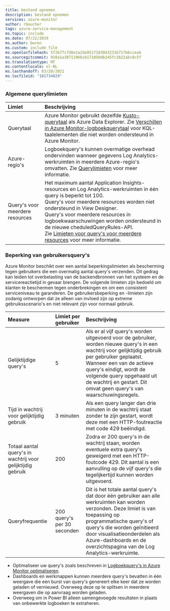 ```yaml
---
title: bestand opnemen
description: bestand opnemen
services: azure-monitor
author: rboucher
tags: azure-service-management
ms.topic: include
ms.date: 07/22/2019
ms.author: bwren
ms.custom: include file
ms.openlocfilehash: 5f2b77c7d8e1a2da9517183043231b717b6cceab
ms.sourcegitcommit: 910a1a38711966cb171050db245fc3b22abc8c5f
ms.translationtype: MT
ms.contentlocale: nl-NL
ms.lasthandoff: 03/20/2021
ms.locfileid: "101734029"
---
```

### <a name="general-query-limits"></a>Algemene querylimieten

| Limiet | Beschrijving |
|:---|:---|
| Querytaal | Azure Monitor gebruikt dezelfde [Kusto-querytaal](/azure/kusto/query/) als Azure Data Explorer. Zie [Verschillen in Azure Monitor-logboekquerytaal](/azure/data-explorer/kusto/query/) voor KQL-taalelementen die niet worden ondersteund in Azure Monitor. |
| Azure-regio's | Logboekquery's kunnen overmatige overhead ondervinden wanneer gegevens Log Analytics-werkruimten in meerdere Azure-regio's omvatten. Zie [Querylimieten](../articles/azure-monitor/logs/scope.md#query-scope-limits) voor meer informatie. |
| Query's voor meerdere resources | Het maximum aantal Application Insights-resources en Log Analytics-werkruimten in één query is beperkt tot 100.<br>Query's voor meerdere resources worden niet ondersteund in View Designer.<br>Query's voor meerdere resources in logboekwaarschuwingen worden ondersteund in de nieuwe cheduledQueryRules-API.<br>Zie [Limieten voor query's voor meerdere resources](../articles/azure-monitor/logs/cross-workspace-query.md#cross-resource-query-limits) voor meer informatie. |

### <a name="user-query-throttling"></a>Beperking van gebruikersquery's
Azure Monitor beschikt over een aantal beperkingslimieten als bescherming tegen gebruikers die een overmatig aantal query's verzenden. Dit gedrag kan leiden tot overbelasting van de backendbronnen van het systeem en de servicereactietijd in gevaar brengen. De volgende limieten zijn bedoeld om klanten te beschermen tegen onderbrekingen en om een consistent serviceniveau te garanderen. De gebruikersbeperking en -limieten zijn zodanig ontworpen dat ze alleen van invloed zijn op extreme gebruiksscenario's en niet relevant zijn voor normaal gebruik.


| Measure | Limiet per gebruiker | Beschrijving |
|:---|:---|:---|
| Gelijktijdige query's | 5 | Als er al vijf query's worden uitgevoerd voor de gebruiker, worden nieuwe query's in een wachtrij voor gelijktijdig gebruik per gebruiker geplaatst. Wanneer een van de actieve query's eindigt, wordt de volgende query opgehaald uit de wachtrij en gestart. Dit omvat geen query's van waarschuwingsregels.
| Tijd in wachtrij voor gelijktijdig gebruik | 3 minuten | Als een query langer dan drie minuten in de wachtrij staat zonder te zijn gestart, wordt deze met een HTTP-foutreactie met code 429 beëindigd. |
| Totaal aantal query's in wachtrij voor gelijktijdig gebruik | 200 | Zodra er 200 query's in de wachtrij staan, worden eventuele extra query's geweigerd met een HTTP-foutcode 429. Dit aantal is een aanvulling op de vijf query's die tegelijkertijd kunnen worden uitgevoerd. |
| Queryfrequentie | 200 query's per 30 seconden | Dit is het totale aantal query's dat door één gebruiker aan alle werkruimten kan worden verzonden.  Deze limiet is van toepassing op programmatische query's of query's die worden geïnitieerd door visualisatieonderdelen als Azure-dashboards en de overzichtspagina van de Log Analytics-werkruimte. |

- Optimaliseer uw query's zoals beschreven in [Logboekquery's in Azure Monitor optimaliseren](../articles/azure-monitor/logs/query-optimization.md).
- Dashboards en werkmappen kunnen meerdere query's bevatten in één weergave die een burst van query's genereert elke keer dat ze worden geladen of vernieuwd. Overweeg deze op te splitsen in meerdere weergaven die op aanvraag worden geladen. 
- Overweeg om in Power BI alleen samengevoegde resultaten in plaats van onbewerkte logboeken te extraheren.